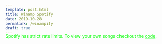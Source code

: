 ```yaml
---
template: post.html
title: Winamp Spotify 
date: 2019-10-28
permalink: /winampify
draft: true
---
```




<link rel="stylesheet" href="https://roadtolarissa.com/slinks/winamp-spotify/style.css">

<style>
html, a, .header{
  color: #0f0;
}

.header-right{
  display: none;
}

#lib{
  position: relative;
  margin-top: -20px;
}

</style>

<div id='lib'>
  <div class='search'></div>
  
  <div class='table' id='artists'></div>
  <div class='table' id='albums'></div>
  <div class='table' id='songs'></div>

  <div id='auth-button'></div>
</div>


Spotify has strict rate limits. To view your own songs checkout the [code](https://github.com/chart-code/winamp-spotify).

<script src='https://roadtolarissa.com/slinks/winamp-spotify/d3_.js'></script>
<script src='https://roadtolarissa.com/slinks/winamp-spotify/grant.js'></script>
<script src='https://roadtolarissa.com/slinks/winamp-spotify/script.js'></script>



